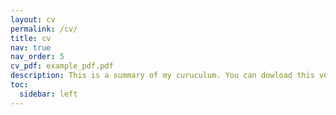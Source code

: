 ```yaml
---
layout: cv
permalink: /cv/
title: cv
nav: true
nav_order: 5
cv_pdf: example_pdf.pdf
description: This is a summary of my curuculum. You can dowload this versin using the top pdf download button.
toc:
  sidebar: left
---
```

